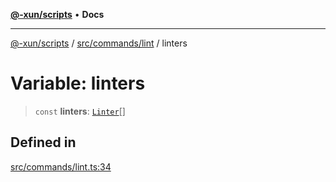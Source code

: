 [**@-xun/scripts**](../../../../README.md) • **Docs**

***

[@-xun/scripts](../../../../README.md) / [src/commands/lint](../README.md) / linters

# Variable: linters

> `const` **linters**: [`Linter`](../enumerations/Linter.md)[]

## Defined in

[src/commands/lint.ts:34](https://github.com/Xunnamius/xscripts/blob/df637b64db981c14c22a425e27a52a97500c0199/src/commands/lint.ts#L34)
